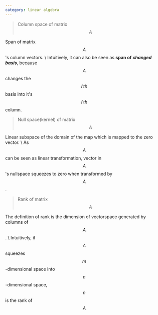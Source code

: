 ```yaml
---
category: linear algebra
---
```


> Column space of matrix $$A$$

Span of matrix $$A$$'s column vectors. \\
Intuitively, it can also be seen as **span of _changed basis_**, because $$A$$ changes the $$i'th $$ basis into it's $$i'th$$ column.

> Null space(kernel) of matrix $$A$$

Linear subspace of the domain of the map which is mapped to the zero vector. \\
As $$A$$ can be seen as linear transformation, vector in $$A$$'s nullspace squeezes to zero when transformed by $$A$$.

> Rank of matrix $$A$$

The definition of rank is the dimension of vectorspace generated by columns of $$A$$. \\
Intuitively, if $$A$$ squeezes $$m$$-dimensional space into $$n$$-dimensional space, $$n$$ is the rank of $$A$$